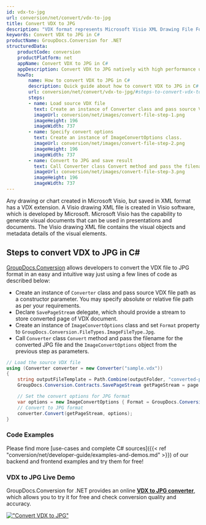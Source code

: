 ```yaml
---
id: vdx-to-jpg
url: conversion/net/convert/vdx-to-jpg
title: Convert VDX to JPG
description: "VDX format represents Microsoft Visio XML Drawing File Format with .vdx extension. Learn how to convert VDX to JPG file programmatically in C# language using GroupDocs.Conversion for .NET library."
keywords: Convert VDX to JPG in C#
productName: GroupDocs.Conversion for .NET
structuredData:
    productCode: conversion
    productPlatform: net
    appName: Convert VDX to JPG in C#
    appDescription: Convert VDX to JPG natively with high performance using C# language and server side GroupDocs.Conversion for .NET APIs, without the use of any software like Microsoft or Open Office.
    howTo:
        name: How to convert VDX to JPG in C# 
        description: Quick guide about how to convert VDX to JPG in C# with high performance and accuracy.
        url: conversion/net/convert/vdx-to-jpg/#steps-to-convert-vdx-to-jpg-in-c
        steps:
        - name: Load source VDX file 
          text: Create an instance of Converter class and pass source VDX file path as a constructor parameter. You may specify absolute or relative file path as per your requirements. 
          imageUrl: conversion/net/images/convert-file-step-1.png
          imageHeight: 196
          imageWidth: 737
        - name: Specify convert options 
          text: Create an instance of ImageConvertOptions class.
          imageUrl: conversion/net/images/convert-file-step-2.png
          imageHeight: 196
          imageWidth: 737
        - name: Convert to JPG and save result 
          text: Call Converter class Convert method and pass the filename for the converted HTML file and the ImageConvertOptions object from the previous step as parameters.
          imageUrl: conversion/net/images/convert-file-step-3.png
          imageHeight: 196
          imageWidth: 737
---
```


Any drawing or chart created in Microsoft Visio, but saved in XML format has a VDX extension. A Visio drawing XML file is created in Visio software, which is developed by Microsoft. Microsoft Visio has the capability to generate visual documents that can be used in presentations and documents. The Visio drawing XML file contains the visual objects and metadata details of the visual elements.

## Steps to convert VDX to JPG in C#

[GroupDocs.Conversion](https://products.groupdocs.com/conversion/net) allows developers to convert the VDX file to JPG format in an easy and intuitive way just using a few lines of code as described below:

* Create an instance of `Converter` class and pass source VDX file path as a constructor parameter. You may specify absolute or relative file path as per your requirements. 
* Declare `SavePageStream` delegate, which should provide a stream to store converted page of VDX document.
* Create an instance of `ImageConvertOptions` class and set `Format` property to `GroupDocs.Conversion.FileTypes.ImageFileType.Jpg`.
* Call `Converter` class `Convert` method and pass the filename for the converted JPG file and the `ImageConvertOptions` object from the previous step as parameters.

```csharp
// Load the source VDX file
using (Converter converter = new Converter("sample.vdx"))
{
    string outputFileTemplate = Path.Combine(outputFolder, "converted-page-{0}.jpg");
    GroupDocs.Conversion.Contracts.SavePageStream getPageStream = page => new FileStream(string.Format(outputFileTemplate, page), FileMode.Create);

    // Set the convert options for JPG format
    var options = new ImageConvertOptions { Format = GroupDocs.Conversion.FileTypes.ImageFileType.Jpg };   
    // Convert to JPG format
    converter.Convert(getPageStream, options);
}
```

### Code Examples

Please find more [use-cases and complete C# sources]({{< ref "conversion/net/developer-guide/examples-and-demos.md" >}}) of our backend and frontend examples and try them for free!

### VDX to JPG Live Demo

GroupDocs.Conversion for .NET provides an online [**VDX to JPG converter**](https://products.groupdocs.app/conversion/vdx-to-jpg), which allows you to try it for free and check conversion quality and accuracy.

[!["Convert VDX to JPG"](conversion/net/images/convert-to-jpg/convert-vdx-to-jpg.png)](https://products.groupdocs.app/conversion/vdx-to-jpg)